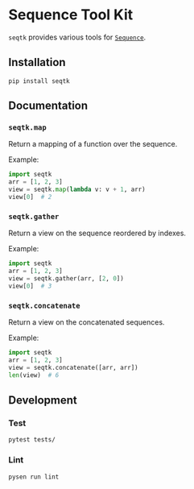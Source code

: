 # Sequence Tool Kit

`seqtk` provides various tools for [`Sequence`](https://docs.python.org/3/library/collections.abc.html#collections.abc.Sequence).

## Installation
```
pip install seqtk
```

## Documentation

### `seqtk.map`
Return a mapping of a function over the sequence.

Example:
```python
import seqtk
arr = [1, 2, 3]
view = seqtk.map(lambda v: v + 1, arr)
view[0]  # 2
```

### `seqtk.gather`
Return a view on the sequence reordered by indexes.

Example:
```python
import seqtk
arr = [1, 2, 3]
view = seqtk.gather(arr, [2, 0])
view[0]  # 3
```

### `seqtk.concatenate`
Return a view on the concatenated sequences.

Example:
```python
import seqtk
arr = [1, 2, 3]
view = seqtk.concatenate([arr, arr])
len(view)  # 6
```

## Development
### Test
```
pytest tests/
```

### Lint
```
pysen run lint
```
